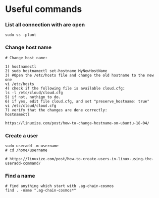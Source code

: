 # Useful commands

### List all connection with are open

```text
sudo ss -plunt
```

### Change host name

```text
# Change host name:

1) hostnamectl
2) sudo hostnamectl set-hostname MyNewHostName
3) #Open the /etc/hosts file and change the old hostname to the new one
vi /etc/hosts 
4) check if the following file is available cloud.cfg:
ls -l /etc/cloud/cloud.cfg
5) if not, nothign to do.
6) if yes, edit file cloud.cfg, and set "preserve_hostname: true"
vi /etc/cloud/cloud.cfg
7) verify that the changes are done correctly:
hostnamectl

https://linuxize.com/post/how-to-change-hostname-on-ubuntu-18-04/
```

### Create a user

```text
sudo useradd -m username
# cd /home/username

# https://linuxize.com/post/how-to-create-users-in-linux-using-the-useradd-command/
```

### Find a name

```text
# find anything which start with .ag-chain-cosmos
find . -name ".ag-chain-cosmos*"
```

